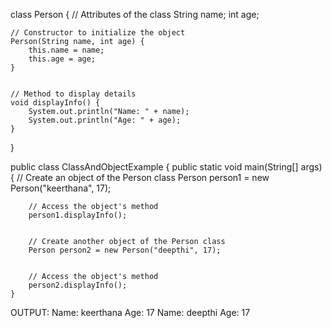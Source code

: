class Person {
    // Attributes of the class
    String name;
    int age;


    // Constructor to initialize the object
    Person(String name, int age) {
        this.name = name;
        this.age = age;
    }


    // Method to display details
    void displayInfo() {
        System.out.println("Name: " + name);
        System.out.println("Age: " + age);
    }
}


public class ClassAndObjectExample {
    public static void main(String[] args) {
        // Create an object of the Person class
        Person person1 = new Person("keerthana", 17);


        // Access the object's method
        person1.displayInfo();


        // Create another object of the Person class
        Person person2 = new Person("deepthi", 17);


        // Access the object's method
        person2.displayInfo();
    }


OUTPUT:
Name: keerthana
Age: 17
Name: deepthi
Age: 17
